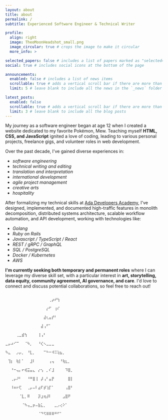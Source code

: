 ```yaml
---
layout: about
title: about
permalink: /
subtitle: Experienced Software Engineer & Technical Writer

profile:
  align: right
  image: TheoMoonHeadshot_small.png
  image_circular: true # crops the image to make it circular
  more_info: >

selected_papers: false # includes a list of papers marked as "selected={true}"
social: true # includes social icons at the bottom of the page

announcements:
  enabled: false # includes a list of news items
  scrollable: true # adds a vertical scroll bar if there are more than 3 news items
  limit: 5 # leave blank to include all the news in the `_news` folder

latest_posts:
  enabled: false
  scrollable: true # adds a vertical scroll bar if there are more than 3 new posts items
  limit: 3 # leave blank to include all the blog posts
---
```


My journey as a software engineer began at age 12 when I created a website dedicated to my favorite Pokémon, Mew. Teaching myself **HTML, CSS, and JavaScript** ignited a love of coding, leading to various personal projects, freelance gigs, and volunteer roles in web development.

Over the past decade, I've gained diverse experiences in:

- _software engineering_
- _technical writing and editing_
- _translation and interpretation_
- _international development_
- _agile project management_
- _creative arts_
- _hospitality_

After formalizing my technical skills at [Ada Developers Academy](https://adadevelopersacademy.org), I've designed, implemented, and documented high-traffic features in monolith decomposition, distributed systems architecture, scalable workflow automation, and API development, working with technologies like:

- _Golang_
- _Ruby on Rails_
- _Javascript / TypeScript / React_
- _REST / gRPC / GraphQL_
- _SQL / PostgreSQL_
- _Docker / Kubernetes_
- _AWS_

**I'm currently seeking both temporary and permanent roles** where I can leverage my diverse skill set, with a particular interest in **art, storytelling, data equity, community agreement, AI governance, and care**. I'd love to connect and discuss potential collaborations, so feel free to reach out!

```
                                        ⠀⠀⠀⠀⠀⠀⠀⠀⠀⠀⠀⠀⠀⠀⠀⠀⢀⡴⠞⢳⠀⠀⠀⠀⠀
                                        ⠀⠀⠀⠀⠀⠀⠀⠀⠀⠀⠀⠀⠀⠀⠀⡔⠋⠀⢰⠎⠀⠀⠀⠀⠀
                                        ⠀⠀⠀⠀⠀⠀⠀⠀⠀⠀⠀⠀⠀⠀⣼⢆⣤⡞⠃⠀⠀⠀⠀⠀⠀
                                        ⠀⠀⠀⠀⠀⠀⠀⠀⠀⠀⠀⠀⠀⣼⢠⠋⠁⠀⠀⠀⠀⠀⠀⠀⠀
                                        ⠀⠀⠀⠀⢀⣀⣾⢳⠀⠀⠀⠀⢸⢠⠃⠀⠀⠀⠀⠀⠀⠀⠀⠀⠀
                                        ⣀⡤⠴⠊⠉⠀⠀⠈⠳⡀⠀⠀⠘⢎⠢⣀⣀⣀⠀⠀⠀⠀⠀⠀⠀
                                        ⠳⣄⠀⠀⡠⡤⡀⠀⠘⣇⡀⠀⠀⠀⠉⠓⠒⠺⠭⢵⣦⡀⠀⠀⠀
                                        ⠀⢹⡆⠀⢷⡇⠁⠀⠀⣸⠇⠀⠀⠀⠀⠀⢠⢤⠀⠀⠘⢷⣆⡀⠀
                                        ⠀⠀⠘⠒⢤⡄⠖⢾⣭⣤⣄⠀⡔⢢⠀⡀⠎⣸⠀⠀⠀⠀⠹⣿⡀
                                        ⠀⠀⢀⡤⠜⠃⠀⠀⠘⠛⣿⢸⠀⡼⢠⠃⣤⡟⠀⠀⠀⠀⠀⣿⡇
                                        ⠀⠀⠸⠶⠖⢏⠀⠀⢀⡤⠤⠇⣴⠏⡾⢱⡏⠁⠀⠀⠀⠀⢠⣿⠃
                                        ⠀⠀⠀⠀⠀⠈⣇⡀⠿⠀⠀⠀⡽⣰⢶⡼⠇⠀⠀⠀⠀⣠⣿⠟⠀
                                        ⠀⠀⠀⠀⠀⠀⠈⠳⢤⣀⡶⠤⣷⣅⡀⠀⠀⠀⣀⡠⢔⠕⠁⠀⠀
                                        ⠀⠀⠀⠀⠀⠀⠀⠀⠀⠀⠀⠀⠈⠙⠫⠿⠿⠿⠛⠋⠁⠀⠀⠀⠀
```
